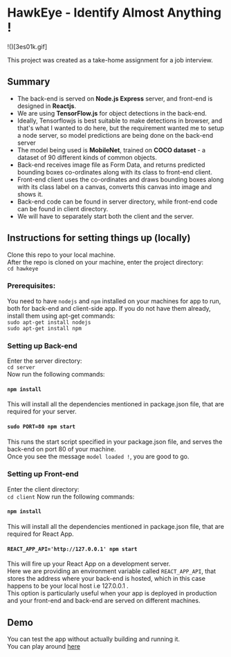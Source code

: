 # HawkEye - Identify Almost Anything !  

!()[3es01k.gif]  

This project was created as a take-home assignment for a job interview.

## Summary
- The back-end is served on **Node.js Express** server, and front-end is designed in **Reactjs**.
- We are using **TensorFlow.js** for object detections in the back-end.
- Ideally, Tensorflowjs is best suitable to make detections in browser, and that's what I wanted to do here, but the requirement wanted me to setup a node server, so model predictions are being done on the back-end server
- The model being used is **MobileNet**, trained on **COCO dataset** - a dataset of 90 different kinds of common objects.
- Back-end receives image file as Form Data, and returns predicted bounding boxes co-ordinates along with its class to front-end client.
- Front-end client uses the co-ordinates and draws bounding boxes along with its class label on a canvas, converts this canvas into image and shows it.
- Back-end code can be found in server directory, while front-end code can be found in client directory.
- We will have to separately start both the client and the server.

## Instructions for setting things up (locally)

Clone this repo to your local machine.  
After the repo is cloned on your machine, enter the project directory:  
`cd hawkeye`

### Prerequisites:
You need to have `nodejs` and `npm` installed on your machines for app to run, both for back-end and client-side app.
If you do not have them already, install them using apt-get commands:  
`sudo apt-get install nodejs`  
`sudo apt-get install npm`  

### Setting up Back-end

 Enter the server directory:  
`cd server`  
Now run the following commands:
#### `npm install`
This will install all the dependencies mentioned in package.json file, that are required for your server.

#### `sudo PORT=80 npm start`
This runs the start script specified in your package.json file, and serves the back-end on port 80 of your machine.  
Once you see the message `model loaded !`, you are good to go.


### Setting up Front-end

 Enter the client directory:  
`cd client`
Now run the following commands:
#### `npm install`
This will install all the dependencies mentioned in package.json file, that are required for React App.

#### `REACT_APP_API='http://127.0.0.1' npm start`
This will fire up your React App on a development server.  
Here we are providing an environment variable called `REACT_APP_API`, that stores the address where your back-end is hosted, which in this case happens to be your local host i.e 127.0.0.1 .  
This option is particularly useful when your app is deployed in production and your front-end and back-end are served on different machines.  

## Demo
You can test the app without actually building and running it.  
You can play around [here](https://hawkeye.databaaz.me)


